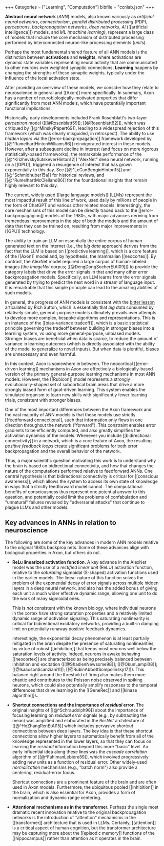 +++
Categories = ["Learning", "Computation"]
bibfile = "ccnlab.json"
+++

**Abstract neural network** (_ANN_) models, also known variously as _artificial neural networks_, _connectionism_, _parallel distributed processing_ (PDP), _perceptrons_, _backpropagation networks_, _deep networks_, _AI_ ([[artificial intelligence]]) models, and _ML (machine learning)_, represent a large class of models that include the core mechanism of distributed processing performed by interconnected neuron-like processing elements (_units_).

Perhaps the most fundamental shared feature of all ANN models is the distinction between **activations** and **weights**, where activations are dynamic state variables representing neural activity that are communicated to other neurons over weighted synaptic connections. **Learning** happens by changing the strengths of these synaptic weights, typically under the influence of the local activation state.

After providing an overview of these models, we consider how they  relate to neuroscience in general and [[Axon]] more specifically. In summary, Axon has a number of neurobiologically-motivated properties that differ significantly from most ANN models, which have potentially important functional implications.

Historically, early developments included Frank Rosenblatt's two-layer _perceptron_ model ([[@Rosenblatt59]]; [[@Rosenblatt62]]), which was critiqued by [[@^MinskyPapert69]], leading to a widespread rejection of this framework (which was clearly misguided, in retrospect). The ability to use _hidden layers_ via the [[error-backpropagation]] framework developed by [[@^RumelhartHintonWilliams86]] reinvigorated interest in these models. However, after a subsequent decline in interest (and focus on more rigorous statistically-based frameworks), the remarkable performance of the [[@^KrizhevskySutskeverHinton12]] "AlexNet" deep neural network, running on a [[GPU]], triggered a resurgence of interest that has grown exponentially to this day. See [[@^LeCunBengioHinton15]] and [[@^Schmidhuber15a]] for historical reviews, and [[@^RumelhartMcClelland86]] for the foundational insights that remain highly relevant to this day.
 
The current, widely used [[large language models]] (LLMs) represent the most impactful result of this line of work, used daily by millions of people in the form of ChatGPT and various other related models. Interestingly, the core mechanisms of this model can be directly traced back to the [[error-backpropagagion]] models of the 1980s, with major advances deriving from tremendous improvements in the size of both the models and the amount of data that they can be trained on, resulting from major improvements in [[GPU]] technology.

The ability to train an LLM on essentially the entire corpus of human-generated text on the internet (i.e., the _big data_ approach) derives from the fact that the LLM is based on [[predictive learning]], which is a core feature of the [[Axon]] model and, by hypothesis, the mammalian [[neocortex]]. By contrast, the AlexNet model required a large corpus of human-labeled images (the _ImageNet_ corpus; [[@DengDongSocherEtAl09]]) to provide the category labels that drive the error signals in that and many other error backpropagation models. Specifically, an LLM learns from the error signals generated by trying to predict the next word in a stream of language input. It is remarkable that this simple principle can lead to the amazing abilities of such models.

In general, the progress of ANN models is consistent with the [bitter lesson](http://www.incompleteideas.net/IncIdeas/BitterLesson.html) articulated by Rich Sutton, which is essentially that _big data_ consumed by relatively simple, general-purpose models ultimately prevails over attempts to develop more complex, bespoke algorithms and representations. This is an instance of the [[bias-variance tradeoff]], which is a basic statistical principle governing the tradeoff between building in stronger biases into a learning system, vs using more general-purpose, unbiased models. Stronger biases are beneficial when data is scarce, to reduce the amount of variance in learning outcomes (which is directly associated with the ability of the model to generalize to novel inputs). But when data is plentiful, biases are unnecessary and even harmful.

In this context, Axon is somewhere in between. The neocortical [[error-driven learning]] mechanisms in Axon are effectively a biologically-based version of the primary general-purpose learning mechanisms in most ANN models. However, the [[Rubicon]] model represents a strongly evolutionarily-shaped set of subcortical brain areas that drive a more strongly biased form of goal-driven learning. This system enables the simulated organism to learn new skills with significantly fewer learning trials, consistent with stronger biases.

One of the most important differences between the Axon framework and the vast majority of ANN models is that these models use strictly [[feedforward connections]], such that information only flows in one direction throughout the network ("forward"). This constraint enables error gradients to be efficiently computed, and also greatly simplifies the activation dynamics of the models. Whenever you include [[bidirectional connectivity]] in a network, which is a core feature of Axon, the resulting _positive feedback loops_ create significant problems for both error backpropagation and the overall behavior of the network.

Thus, a major scientific question motivating this work is to understand why the brain is based on bidirectional connectivity, and how that changes the nature of the computations performed relative to feedforward ANNs. One central hypothesis is that bidirectional connectivity is critical for [[conscious awareness]], which allows the system to access its own state of knowledge in ways that a strictly feedforward model cannot. The computational benefits of consciousness thus represent one potential answer to this question, and potentially could limit the problems of confabulation and "unnatural" failures revealed by "adversarial attacks" that continue to plague LLMs and other models.

## Key advances in ANNs in relation to neuroscience

The following are some of the key advances in modern ANN models relative to the original 1980s backprop nets. Some of these advances align with biological properties in Axon, but others do not.

* **ReLu linearized activation function.** A key advance in the AlexNet model was the use of a _rectified linear unit_ (ReLU) activation function, relative to the _saturating_ sigmoidal (S-shaped) activation functions used in the earlier models. The linear nature of this function solves the problem of the exponential decay of error signals across multiple hidden layers in a deep neural network, and also has the added bonus of giving each unit a much wider effective dynamic range, allowing one unit to do the work of many sigmoidal ones.

	This is _not_ consistent with the known biology, where individual neurons in the cortex have strong saturation properties and a relatively limited dynamic range of activation signaling. This saturating nonlinearity is critical for bidirectional excitatory networks, providing a built-in damping limit on potentially runaway positive feedback dynamics. 
    
    Interestingly, the exponential decay phenomenon is at least partially mitigated in the brain despite the presence of saturating nonlinearities, by virtue of robust [[inhibition]] that keeps most neurons well below the saturation levels of activity. Indeed, neurons in awake behaving [[neocortex]] are characterized as being precisely balanced between inhibition and excitation ([[@ShadlenNewsome98]]; [[@OkunLampl08]]; [[@IsaacsonScanziani11]]; [[@RubinAbbottSompolinsky17]]). This balance right around the threshold of firing also makes them more chaotic and contributes to the Poisson noise observed in spiking neurons, which could also potentially amplify responses to the temporal differences that drive learning in the [[GeneRec]] and [[kinase algorithm]]s.

* **Shortcut connections and the importance of _residual_ error.** The original insights of [[@^Schraudolph98]] about the importance of focusing learning on _residual error_ signals (e.g., by subtracting the mean) was amplified and elaborated in the _ResNet_ architecture of [[@^HeZhangRenEtAl15]] which includes pervasive _shortcut_ connections between deep layers. The key idea is that these shortcut connections allow higher layers to automatically benefit from all of the knowledge represented in the lower layers, so that they can focus on learning the _residual_ information beyond this more "basic" level. An early influential idea along these lines was the _cascade correlation_ algorithm of [[@^FahlmanLebiere89]], which involved progressively adding new units as a function of residual error. Other widely-used _normalization_ mechanisms (e.g., "batch norm") also provide a centering, residual-error focus.

	Shortcut connections are a prominent feature of the brain and are often used in Axon models. Furthermore, the ubiquitous pooled [[inhibition]] in the brain, which is also essential for Axon, provides a form of normalization and dynamic range centering.

* **Attentional mechanisms as in the transformer.** Perhaps the single most dramatic recent innovation relative to the original backpropagation networks is the introduction of "attention" mechanisms in the [[transformer]] architecture that is used in LLMs. Certainly, [[attention]] is a critical aspect of human cognition, but the transformer architecture may be capturing more about the [[episodic memory]] functions of the [[hippocampus]] rather than attention as it operates in the brain.


